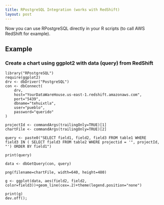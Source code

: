 ```yaml
---
title: RPostgreSQL Integration (works with RedShift)
layout: post
---
```


Now you can use RPostgreSQL directly in your R scripts (to call AWS RedShift for example).

## Example

### Create a chart using ggplot2 with data (query) from RedShift

	library("RPostgreSQL")
	require(ggplot2)
	drv <- dbDriver("PostgreSQL")
	con <- dbConnect(
		drv,
		host="YourDataWareHouse.us-east-1.redshift.amazonaws.com",
		port="5439",
		dbname="tehuixtla",
		user="pueblo",
		password="querido"
	)

	projectId <- commandArgs(trailingOnly=TRUE)[1]
	chartFile <- commandArgs(trailingOnly=TRUE)[2]

	query <- paste0("SELECT field1, field2, field3 FROM table1 WHERE field3 IN ( SELECT field3 FROM table2 WHERE projectid = '", projectId, "') ORDER BY field1")

	print(query)

	data <- dbGetQuery(con, query)

	png(filename=chartFile, width=640, height=480)

	g <- ggplot(data, aes(field2, field2, color=field3))+geom_line(cex=.2)+theme(legend.position="none")

	print(g)
	dev.off();

